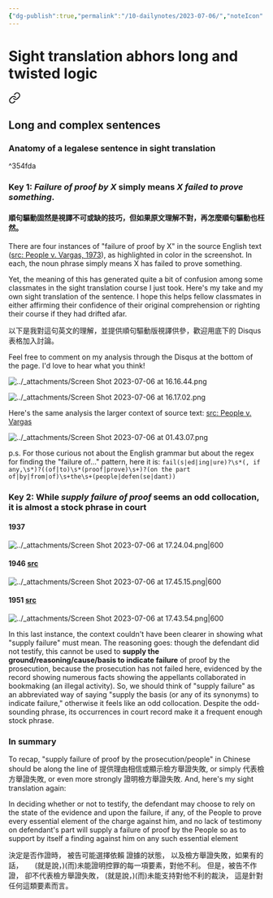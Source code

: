 ```yaml
---
{"dg-publish":true,"permalink":"/10-dailynotes/2023-07-06/","noteIcon":"2","created":"","updated":""}
---
```



# Sight translation abhors long and twisted logic


<div class="transclusion internal-embed is-loaded"><a class="markdown-embed-link" href="/sight-translation/#long-and-complex-sentences" aria-label="Open link"><svg xmlns="http://www.w3.org/2000/svg" width="24" height="24" viewBox="0 0 24 24" fill="none" stroke="currentColor" stroke-width="2" stroke-linecap="round" stroke-linejoin="round" class="svg-icon lucide-link"><path d="M10 13a5 5 0 0 0 7.54.54l3-3a5 5 0 0 0-7.07-7.07l-1.72 1.71"></path><path d="M14 11a5 5 0 0 0-7.54-.54l-3 3a5 5 0 0 0 7.07 7.07l1.71-1.71"></path></svg></a><div class="markdown-embed">



## Long and complex sentences

### Anatomy of a legalese sentence in sight translation

^354fda

### Key 1: ***Failure of proof by X*** simply means ***X failed to prove something***.

#### 順句驅動固然是視譯不可或缺的技巧，但如果原文理解不對，再怎麼順句驅動也枉然。

There are four instances of "failure of proof by X" in the source English text ([src: People v. Vargas, 1973](https://law.justia.com/cases/california/supreme-court/3d/9/470.html)), as highlighted in color in the screenshot. In each, the noun phrase simply means X has failed to prove something. 

Yet, the meaning of this has generated quite a bit of confusion among some classmates in the sight translation course I just took. Here's my take and my own sight translation of the sentence. I hope this helps fellow classmates in either affirming their confidence of their original comprehension or righting their course if they had drifted afar.

以下是我對這句英文的理解，並提供順句驅動版視譯供參，歡迎用底下的 Disqus 表格加入討論。

Feel free to comment on my analysis through the Disqus at the bottom of the page. I'd love to hear what you think!

![../_attachments/Screen Shot 2023-07-06 at 16.16.44.png](/img/user/_attachments/Screen%20Shot%202023-07-06%20at%2016.16.44.png)

![../_attachments/Screen Shot 2023-07-06 at 16.17.02.png](/img/user/_attachments/Screen%20Shot%202023-07-06%20at%2016.17.02.png)

Here's the same analysis the larger context of source text: [src: People v. Vargas](https://law.justia.com/cases/california/supreme-court/3d/9/470.html)

![../_attachments/Screen Shot 2023-07-06 at 01.43.07.png](/img/user/_attachments/Screen%20Shot%202023-07-06%20at%2001.43.07.png)

p.s. For those curious not about the English grammar but about the regex for finding the "failure of..." pattern, here it is:
`fail(s|ed|ing|ure)?\s*(, if any,\s*)?((of|to)\s*(proof|prove)\s+)?(on the part of|by|from|of)\s+the\s+(people|defen(se|dant))`

### Key 2: While ***supply failure of proof*** seems an odd collocation, it is almost a stock phrase in court

#### 1937

![../_attachments/Screen Shot 2023-07-06 at 17.24.04.png|600](/img/user/_attachments/Screen%20Shot%202023-07-06%20at%2017.24.04.png)

#### 1946 [src](https://law.justia.com/cases/california/supreme-court/2d/27/478.html)

![../_attachments/Screen Shot 2023-07-06 at 17.45.15.png|600](/img/user/_attachments/Screen%20Shot%202023-07-06%20at%2017.45.15.png)

#### 1951 [src](https://law.justia.com/cases/california/court-of-appeal/2d/102/104.html)

![../_attachments/Screen Shot 2023-07-06 at 17.43.54.png|600](/img/user/_attachments/Screen%20Shot%202023-07-06%20at%2017.43.54.png)

In this last instance, the context couldn't have been clearer in showing what "supply failure" must mean. The reasoning goes: though the defendant did not testify, this cannot be used to **supply the ground/reasoning/cause/basis to indicate failure** of proof by the prosecution, because the prosecution has not failed here, evidenced by the record showing numerous facts showing the appellants collaborated in bookmaking (an illegal activity). So, we should think of "supply failure" as an abbreviated way of saying "supply the basis (or any of its synonyms) to indicate failure," otherwise it feels like an odd collocation. Despite the odd-sounding phrase, its occurrences in court record make it a frequent enough stock phrase.

### In summary

To recap, "supply failure of proof by the prosecution/people" in Chinese should be along the line of 提供理由相信或顯示檢方舉證失敗, or simply 代表檢方舉證失敗, or even more strongly 證明檢方舉證失敗. And, here's my sight translation again:

In deciding whether or not to testify, 
the defendant may choose to rely 
on the state of the evidence
and upon the failure, if any, of the People
to prove every essential element of the charge against him,
and no lack of testimony on defendant's part
will supply a failure of proof by the People
so as to support by itself a finding against him
on any such essential element

決定是否作證時，
被告可能選擇依賴
證據的狀態，
以及檢方舉證失敗，如果有的話，     
(就是說，)(而)未能證明控罪的每一項要素，對他不利。
但是，被告不作證，
卻不代表檢方舉證失敗，
(就是說，)(而)未能支持對他不利的裁決，
這是針對任何這類要素而言。

</div></div>
